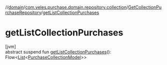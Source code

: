 //[domain](../../../index.md)/[com.veles.purchase.domain.repository.collection](../index.md)/[GetCollectionPurchaseRepository](index.md)/[getListCollectionPurchases](get-list-collection-purchases.md)

# getListCollectionPurchases

[jvm]\
abstract suspend fun [getListCollectionPurchases](get-list-collection-purchases.md)(): Flow&lt;[List](https://kotlinlang.org/api/latest/jvm/stdlib/kotlin.collections/-list/index.html)&lt;[PurchaseCollectionModel](../../com.veles.purchase.domain.model.purchase/-purchase-collection-model/index.md)&gt;&gt;
